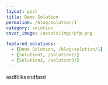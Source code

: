 ```yaml
---
layout: post
title: Demo Solution
permalink: /blog/solution/1
category: solution
cover_image: /assets/imgs/pfp.png

featured_solutions:
  - [Demo Solution, /blog/solution/1]
  - [Solution2, /solution2/]
  - [Solution3, /solution3/]
---
```



asdfölkasndfasd